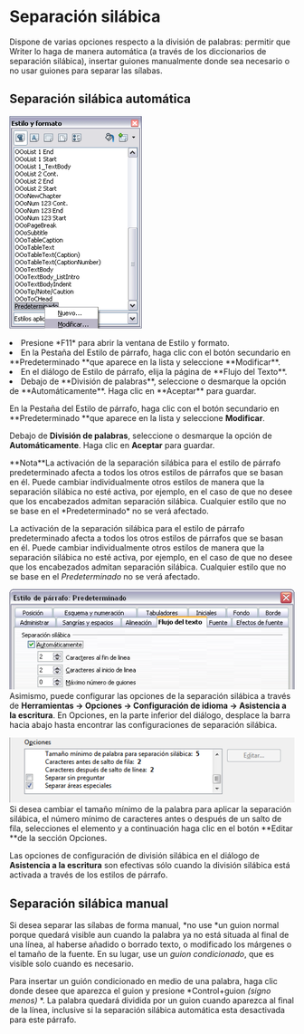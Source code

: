 
# Separación silábica

Dispone de varias opciones respecto a la división de palabras: permitir que Writer lo haga de manera automática (a través de los diccionarios de separación silábica), insertar guiones manualmente donde sea necesario o no usar guiones para separar las sílabas.

## Separación silábica automática

![](img/SilabaEstilo.png)
<li>
Presione *F11* para abrir la ventana de Estilo y formato.
</li>
<li>
En la Pestaña del Estilo de párrafo, haga clic con el botón secundario en **Predeterminado **que aparece en la lista y seleccione **Modificar**.
</li>
<li>
En el diálogo de Estilo de párrafo, elija la página de **Flujo del Texto**.
</li>
<li>
Debajo de **División de palabras**, seleccione o desmarque la opción de **Automáticamente**. Haga clic en **Aceptar** para guardar.
</li>

En la Pestaña del Estilo de párrafo, haga clic con el botón secundario en **Predeterminado **que aparece en la lista y seleccione **Modificar**.

Debajo de **División de palabras**, seleccione o desmarque la opción de **Automáticamente**. Haga clic en **Aceptar** para guardar.
<td width="16%" bgcolor="#94bd5e">**Nota**</td><td width="84%">La activación de la separación silábica para el estilo de párrafo predeterminado afecta a todos los otros estilos de párrafos que se basan en él. Puede cambiar individualmente otros estilos de manera que la separación silábica no esté activa, por ejemplo, en el caso de que no desee que los encabezados admitan separación silábica. Cualquier estilo que no se base en el *Predeterminado* no se verá afectado.</td>

La activación de la separación silábica para el estilo de párrafo predeterminado afecta a todos los otros estilos de párrafos que se basan en él. Puede cambiar individualmente otros estilos de manera que la separación silábica no esté activa, por ejemplo, en el caso de que no desee que los encabezados admitan separación silábica. Cualquier estilo que no se base en el *Predeterminado* no se verá afectado.

![](img/SilabaParra.png)
Asimismo, puede configurar las opciones de la separación silábica a través de **Herramientas ****→**** Opciones ****→**** Configuración de idioma ****→**** Asistencia a la escritura**. En Opciones, en la parte inferior del diálogo, desplace la barra hacia abajo hasta encontrar las configuraciones de separación silábica.

![](img/SilabaEst.png)
Si desea cambiar el tamaño mínimo de la palabra para aplicar la separación silábica, el número mínimo de caracteres antes o después de un salto de fila, selecciones el elemento y a continuación haga clic en el botón **Editar **de la sección Opciones.

Las opciones de configuración de división silábica en el diálogo de **Asistencia a la escritura** son efectivas sólo cuando la división silábica está activada a través de los estilos de párrafo.

## Separación silábica manual

Si desea separar las sílabas de forma manual, *no use *un guion normal porque quedará visible aun cuando la palabra ya no está situada al final de una línea, al haberse añadido o borrado texto, o modificado los márgenes o el tamaño de la fuente. En su lugar, use un *guion condicionado*, que es visible solo cuando es necesario.

Para insertar un guión condicionado en medio de una palabra, haga clic donde desee que aparezca el guion y presione *Control+guion *(signo menos)* *. La palabra quedará dividida por un guion cuando aparezca al final de la línea, inclusive si la separación silábica automática esta desactivada para este párrafo.

 

